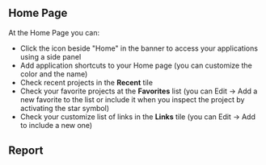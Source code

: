 ## Home Page

At the Home Page you can:

* Click the icon beside "Home" in the banner to access your applications using a side panel
* Add application shortcuts to your Home page (you can customize the color and the name)
* Check recent projects in the **Recent** tile
* Check your favorite projects at the **Favorites** list (you can Edit $\rightarrow$ Add a new favorite to the list or include it when you inspect the project by activating the star symbol)
* Check your customize list of links in the **Links** tile (you can Edit $\rightarrow$ Add to include a new one)

## Report
